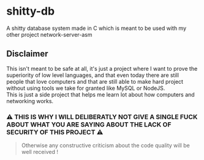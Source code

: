 # shitty-db
A shitty database system made in C which is meant to be used with my other project network-server-asm

## Disclaimer
This isn't meant to be safe at all, it's just a project where I want to prove the superiority of low level languages, and that even today there are still<br>
people that love computers and that are still able to make hard project without using tools we take for granted like MySQL or NodeJS. <br>
This is just a side project that helps me learn lot about how computers and networking works.
### ⚠️ THIS IS WHY I WILL DELIBERATLY NOT GIVE A SINGLE FUCK ABOUT WHAT YOU ARE SAYING ABOUT THE LACK OF SECURITY OF THIS PROJECT ⚠️
> Otherwise any constructive criticism about the code quality will be well received !
